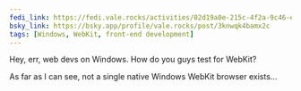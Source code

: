 ```yaml
---
fedi_link: https://fedi.vale.rocks/activities/02d19a0e-215c-4f2a-9c46-ee01147927a8
bsky_link: https://bsky.app/profile/vale.rocks/post/3knwqk4bamx2c
tags: [Windows, WebKit, front-end development]
---
```


Hey, err, web devs on Windows. How do you guys test for WebKit?

As far as I can see, not a single native Windows WebKit browser exists...
